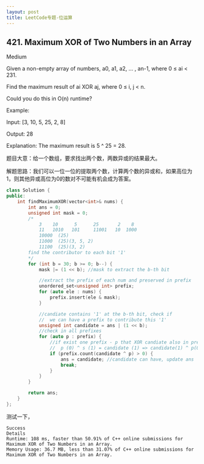 ```yaml
---
layout: post
title: LeetCode专题-位运算
---
```


## 421. Maximum XOR of Two Numbers in an Array

Medium

Given a non-empty array of numbers, a0, a1, a2, … , an-1, where 0 ≤ ai < 231.

Find the maximum result of ai XOR aj, where 0 ≤ i, j < n.

Could you do this in O(n) runtime?

Example:

Input: [3, 10, 5, 25, 2, 8]

Output: 28

Explanation: The maximum result is 5 ^ 25 = 28.

题目大意：给一个数组，要求找出两个数，两数异或的结果最大。

解题思路：我们可以一位一位的提取两个数，计算两个数的异或和，如果高位为1，则其他异或高位为0的数对不可能有机会成为答案。

```c++
class Solution {
public:
    int findMaximumXOR(vector<int>& nums) {
        int ans = 0;
        unsigned int mask = 0;
        /*
            3    10		 5		25		 2    8
            11	 1010	101		11001	10	1000
            10000  (25)
            11000  (25)(3, 5, 2)
            11100  (25)(3, 2)
        find the contributor to each bit '1'
        */
        for (int b = 30; b >= 0; b--) {
            mask |= (1 << b); //mask to extract the b-th bit

            //extract the prefix of each num and preserved in prefix
            unordered_set<unsigned int> prefix;
            for (auto ele : nums) {
                prefix.insert(ele & mask);
            }

            //candiate contains '1' at the b-th bit, check if
            //	we can have a prefix to contribute this '1'
            unsigned int candidate = ans | (1 << b);
            //check in all prefixes
            for (auto p : prefix) {
                //if exist one prefix - p that XOR candiate also in prefix set
                //  p (0) ^ s (1) = candidate (1) => candidate(1) ^ p(0) = s (1)
                if (prefix.count(candidate ^ p) > 0) {
                    ans = candidate; //candidate can have, update ans
                    break;
                }
            }
        }

        return ans;        
    }
};
```
测试一下，
```
Success
Details
Runtime: 108 ms, faster than 50.91% of C++ online submissions for Maximum XOR of Two Numbers in an Array.
Memory Usage: 36.7 MB, less than 31.07% of C++ online submissions for Maximum XOR of Two Numbers in an Array.
```